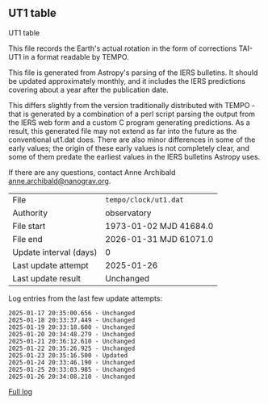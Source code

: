 
## UT1 table

UT1 table

This file records the Earth's actual rotation in the form of
corrections TAI-UT1 in a format readable by TEMPO.

This file is generated from Astropy's parsing of the IERS
bulletins. It should be updated approximately monthly, and it
includes the IERS predictions covering about a year after the
publication date.

This differs slightly from the version traditionally distributed
with TEMPO - that is generated by a combination of a perl script
parsing the output from the IERS web form and a custom C program
generating predictions. As a result, this generated file may not
extend as far into the future as the conventional ut1.dat does.
There are also minor differences in some of the early values; the
origin of these early values is not completely clear, and some of
them predate the earliest values in the IERS bulletins Astropy uses.

If there are any questions, contact Anne Archibald
<anne.archibald@nanograv.org>.

|     |     |
|:--- |:--- |
| File | `tempo/clock/ut1.dat` |
| Authority | observatory |
| File start | 1973-01-02 MJD 41684.0 |
| File end | 2026-01-31 MJD 61071.0 |
| Update interval (days) | 0 |
| Last update attempt | 2025-01-26 |
| Last update result | Unchanged |

Log entries from the last few update attempts:
```
2025-01-17 20:35:00.656 - Unchanged
2025-01-18 20:33:37.449 - Unchanged
2025-01-19 20:33:18.600 - Unchanged
2025-01-20 20:34:48.279 - Unchanged
2025-01-21 20:36:12.610 - Unchanged
2025-01-22 20:35:26.925 - Unchanged
2025-01-23 20:35:16.500 - Updated
2025-01-24 20:33:46.190 - Unchanged
2025-01-25 20:33:03.985 - Unchanged
2025-01-26 20:34:08.210 - Unchanged
```
[Full log](https://raw.githubusercontent.com/ipta/pulsar-clock-corrections/main/log/tempo/clock/ut1.dat.log)
